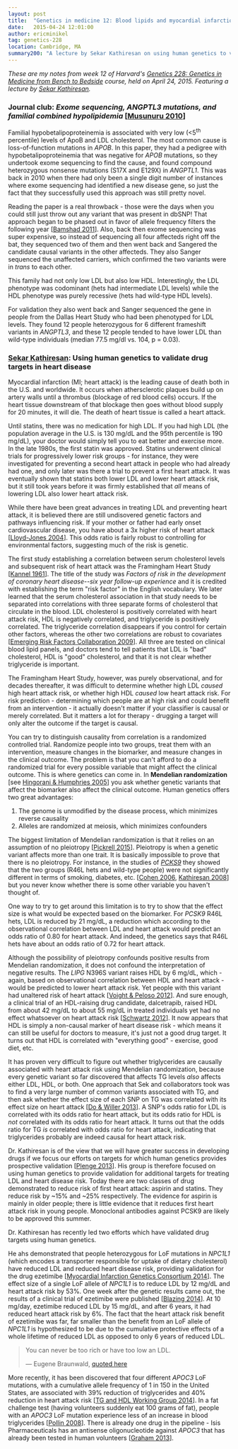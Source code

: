 ```yaml
---
layout: post
title:  "Genetics in medicine 12: Blood lipids and myocardial infarction"
date:   2015-04-24 12:01:00
author: ericminikel
tag: genetics-228
location: Cambridge, MA
summary200: "A lecture by Sekar Kathiresan on using human genetics to validate drug targets for heart disease."
---
```


*These are my notes from week 12 of Harvard's [Genetics 228: Genetics in Medicine from Bench to Bedside](http://www2.massgeneral.org/bbs/gen228/gen228_syllabus_material.asp) course, held on April 24, 2015. Featuring a lecture by [Sekar Kathiresan](http://www.kathiresanlab.org/about-sek/).*

### Journal club: *Exome sequencing, ANGPTL3 mutations, and familial combined hypolipidemia* [[Musunuru 2010]]

Familial hypobetalipoproteinemia is associated with very low (<5<sup>th</sup> percentile) levels of ApoB and LDL cholesterol. The most common cause is loss-of-function mutations in *APOB*. In this paper, they had a pedigree with hypobetalipoproteinemia that was negative for *APOB* mutations, so they undertook exome sequencing to find the cause, and found compound heterozygous nonsense mutations (S17X and E129X) in *ANGPTL1*. This was back in 2010 when there had only been a single digit number of instances where exome sequencing had identified a new disease gene, so just the fact that they successfully used this approach was still pretty novel.

Reading the paper is a real throwback - those were the days when you could still just throw out any variant that was present in dbSNP! That approach began to be phased out in favor of allele frequency filters the following year [[Bamshad 2011]]. Also, back then exome sequencing was super expensive, so instead of sequencing all four affecteds right off the bat, they sequenced two of them and then went back and Sangered the candidate causal variants in the other affecteds. They also Sanger sequenced the unaffected carriers, which confirmed the two variants were in *trans* to each other.

This family had not only low LDL but also low HDL. Interestingly, the LDL phenotype was codominant (hets had intermediate LDL levels) while the HDL phenotype was purely recessive (hets had wild-type HDL levels).

For validation they also went back and Sanger sequenced the gene in people from the Dallas Heart Study who had been phenotyped for LDL levels. They found 12 people heterozygous for 6 different frameshift variants in *ANGPTL3*, and these 12 people tended to have lower LDL than wild-type individuals (median 77.5 mg/dl vs. 104, p = 0.03).

### [Sekar Kathiresan](http://www.kathiresanlab.org/about-sek/): Using human genetics to validate drug targets in heart disease

Myocardial infarction (MI; heart attack) is the leading cause of death both in the U.S. and worldwide. It occurs when athersclerotic plaques build up on artery walls until a thrombus (blockage of red blood cells) occurs. If the heart tissue downstream of that blockage then goes without blood supply for 20 minutes, it will die. The death of heart tissue is called a heart attack.

Until statins, there was no medication for high LDL. If you had high LDL (the population average in the U.S. is 130 mg/dL and the 95th percentile is 190 mg/dL), your doctor would simply tell you to eat better and exercise more. In the late 1980s, the first statin was approved. Statins underwent clinical trials for progressively lower risk groups - for instance, they were investigated for preventing a second heart attack in people who had already had one, and only later was there a trial to prevent a first heart attack. It was eventually shown that statins both lower LDL and lower heart attack risk, but it still took years before it was firmly established that *all* means of lowering LDL also lower heart attack risk. 

While there have been great advances in treating LDL and preventing heart attack, it is believed there are still undisovered genetic factors and pathways influencing risk. If your mother or father had early onset cardiovascular disease, you have about a 3x higher risk of heart attack [[Lloyd-Jones 2004]]. This odds ratio is fairly robust to controlling for environmental factors, suggesting much of the risk is genetic.

The first study establishing a correlation between serum cholesterol levels and subsequent risk of heart attack was the Framingham Heart Study [[Kannel 1961]]. The title of the study was *Factors of risk in the development of coronary heart disease--six year follow-up experience* and it is credited with establishing the term "risk factor" in the English vocabulary. We later learned that the serum cholesterol association in that study needs to be separated into correlations with three separate forms of cholesterol that circulate in the blood. LDL cholesterol is positively correlated with heart attack risk, HDL is negatively correlated, and triglyceride is positively correlated. The triglyceride correlation disappears if you control for certain other factors, whereas the other two correlations are robust to covariates [[Emerging Risk Factors Collaboration 2009]]. All three are tested on clinical blood lipid panels, and doctors tend to tell patients that LDL is "bad" cholesterol, HDL is "good" cholesterol, and that it is not clear whether triglyceride is important.

The Framingham Heart Study, however, was purely observational, and for decades thereafter, it was difficult to determine whether high LDL *caused* high heart attack risk, or whether high HDL *caused* low heart attack risk. For risk prediction - determining which people are at high risk and could benefit from an intervention - it actually doesn't matter if your classifier is causal or merely correlated. But it matters a lot for therapy - drugging a target will only alter the outcome if the target is causal.

You can try to distinguish causality from correlation is a randomized controlled trial. Randomize people into two groups, treat them with an intervention, measure changes in the biomarker, and measure changes in the clinical outcome. The problem is that you can't afford to do a randomized trial for every possible variable that might affect the clinical outcome. This is where genetics can come in. In **Mendelian randomization** [see [Hingorani & Humphries 2005]] you ask whether genetic variants that affect the biomarker also affect the clinical outcome. Human genetics offers two great advantages:

1. The genome is unmodified by the disease process, which minimizes reverse causality
2. Alleles are randomized at meiosis, which minimizes confounders

The biggest limitation of Mendelian randomization is that it relies on an assumption of no pleiotropy [[Pickrell 2015]]. Pleiotropy is when a genetic variant affects more than one trait. It is basically impossible to prove that there is no pleiotropy. For instance, in the studies of [*PCKS9*](/2014/11/19/primer-on-pcsk9-genetics/) they showed that the two groups (R46L hets and wild-type people) were not significantly different in terms of smoking, diabetes, etc. [[Cohen 2006], [Kathiresan 2008]] but you never know whether there is some other variable you haven't thought of.

One way to try to get around this limitation is to try to show that the effect size is what would be expected based on the biomarker. For *PCSK9* R46L hets, LDL is reduced by 21 mg/dL, a reduction which according to the observational correlation between LDL and heart attack would predict an odds ratio of 0.80 for heart attack. And indeed, the genetics says that R46L hets have about an odds ratio of 0.72 for heart attack.

Although the possibility of pleiotropy confounds positive results from Mendelian randomization, it does not confound the interpretation of negative results. The *LIPG* N396S variant raises HDL by 6 mg/dL, which - again, based on observational correlation between HDL and heart attack - would be predicted to lower heart attack risk. Yet people with this variant had unaltered risk of heart attack [[Voight & Peloso 2012]]. And sure enough, a clinical trial of an HDL-raising drug candidate, dalcetrapib, raised HDL from about 42 mg/dL to about 55 mg/dL in treated individuals yet had no effect whatsoever on heart attack risk [[Schwartz 2012]]. It now appears that HDL is simply a non-causal marker of heart disease risk - which means it can still be useful for doctors to measure, it's just not a good drug target. It turns out that HDL is correlated with "everything good" - exercise, good diet, etc.

It has proven very difficult to figure out whether triglycerides are causally associated with heart attack risk using Mendelian randomization, because every genetic variant so far discovered that affects TG levels *also* affects either LDL, HDL, or both. One approach that Sek and collaborators took was to find a very large number of common variants associated with TG, and then ask whether the effect size of each SNP on TG was correlated with its effect size on heart attack [[Do & Willer 2013]]. A SNP's odds ratio for LDL is correlated with its odds ratio for heart attack, but its odds ratio for HDL is *not* correlated with its odds ratio for heart attack. It turns out that the odds ratio for TG *is* correlated with odds ratio for heart attack, indicating that triglycerides probably are indeed causal for heart attack risk.

Dr. Kathiresan is of the view that we will have greater success in developing drugs if we focus our efforts on targets for which human genetics provides prospective validation [[Plenge 2013]]. His group is therefore focused on using human genetics to provide validation for additional targets for treating LDL and heart disease risk. Today there are two classes of drug demonstrated to reduce risk of first heart attack: aspirin and statins. They reduce risk by ~15% and ~25% respectively. The evidence for aspirin is mainly in older people; there is little evidence that it reduces first heart attack risk in young people. Monoclonal antibodies against PCSK9 are likely to be approved this summer.

Dr. Kathiresan has recently led two efforts which have validated drug targets using human genetics.

He ahs demonstrated that people heterozygous for LoF mutations in *NPC1L1* (which encodes a transporter responsible for uptake of dietary cholesterol) have reduced LDL and reduced heart disease risk, providing validation for the drug ezetimibe [[Myocardial Infarction Genetics Consortium 2014]]. The effect size of a single LoF allele of *NPC1L1* is to reduce LDL by 12 mg/dL and heart attack risk by 53%. One week after the genetic results came out, the results of a clinical trial of ezetimibe were published [[Blazing 2014]]. At 10 mg/day, ezetimibe reduced LDL by 15 mg/dL, and after 6 years, it had reduced heart attack risk by 6%. The fact that the heart attack risk benefit of ezetimibe was far, far smaller than the benefit from an LoF allele of *NPC1L1* is hypothesized to be due to the cumulative protective effects of a whole lifetime of reduced LDL as opposed to only 6 years of reduced LDL.

> You can never be too rich or have too low an LDL.
> 
> &mdash; Eugene Braunwald, [quoted here](https://twitter.com/skathire/status/534703846086684672)

More recently, it has been discovered that four different *APOC3* LoF mutations, with a cumulative allele frequency of 1 in 150 in the United States, are associated with 39% reduction of triglycerides and 40% reduction in heart attack risk [[TG and HDL Working Group 2014]]. In a fat challenge test (having volunteers suddenly eat 100 grams of fat), people with an *APOC3* LoF mutation experience less of an increase in blood triglycerides [[Pollin 2008]]. There is already one drug in the pipeline - Isis Pharmaceuticals has an antisense oligonucleotide against *APOC3* that has already been tested in human volunteers [[Graham 2013]].

[Musunuru 2010]: http://www.ncbi.nlm.nih.gov/pubmed/20942659 "Musunuru K, Pirruccello JP, Do R, Peloso GM, Guiducci C, Sougnez C, Garimella  KV, Fisher S, Abreu J, Barry AJ, Fennell T, Banks E, Ambrogio L, Cibulskis K, Kernytsky A, Gonzalez E, Rudzicz N, Engert JC, DePristo MA, Daly MJ, Cohen JC, Hobbs HH, Altshuler D, Schonfeld G, Gabriel SB, Yue P, Kathiresan S. Exome sequencing, ANGPTL3 mutations, and familial combined hypolipidemia. N Engl J Med. 2010 Dec 2;363(23):2220-7. doi: 10.1056/NEJMoa1002926. Epub 2010 Oct 13. PubMed PMID: 20942659; PubMed Central PMCID: PMC3008575."

[Bamshad 2011]: http://www.ncbi.nlm.nih.gov/pubmed/21946919 "Bamshad MJ, Ng SB, Bigham AW, Tabor HK, Emond MJ, Nickerson DA, Shendure J. Exome sequencing as a tool for Mendelian disease gene discovery. Nat Rev Genet. 2011 Sep 27;12(11):745-55. doi: 10.1038/nrg3031. Review. PubMed PMID: 21946919."

[Lloyd-Jones 2004]: http://www.ncbi.nlm.nih.gov/pubmed/15138242 "Lloyd-Jones DM, Nam BH, D'Agostino RB Sr, Levy D, Murabito JM, Wang TJ, Wilson PW, O'Donnell CJ. Parental cardiovascular disease as a risk factor for cardiovascular disease in middle-aged adults: a prospective study of parents and  offspring. JAMA. 2004 May 12;291(18):2204-11. PubMed PMID: 15138242."

[Kannel 1961]: http://www.ncbi.nlm.nih.gov/pubmed/13751193 "KANNEL WB, DAWBER TR, KAGAN A, REVOTSKIE N, STOKES J 3rd. Factors of risk in the development of coronary heart disease--six year follow-up experience. The Framingham Study. Ann Intern Med. 1961 Jul;55:33-50. PubMed PMID: 13751193."

[Emerging Risk Factors Collaboration 2009]: http://www.ncbi.nlm.nih.gov/pubmed/19622820/ "Emerging Risk Factors Collaboration, Erqou S, Kaptoge S, Perry PL, Di Angelantonio E, Thompson A, White IR, Marcovina SM, Collins R, Thompson SG, Danesh J. Lipoprotein(a) concentration and the risk of coronary heart disease, stroke, and nonvascular mortality. JAMA. 2009 Jul 22;302(4):412-23. doi: 10.1001/jama.2009.1063. Review. PubMed PMID: 19622820; PubMed Central PMCID: PMC3272390."

[Hingorani & Humphries 2005]: http://www.ncbi.nlm.nih.gov/pubmed/16325682 "Hingorani A, Humphries S. Nature's randomised trials. Lancet. 2005 Dec 3;366(9501):1906-8. PubMed PMID: 16325682."

[Pickrell 2015]: http://biorxiv.org/content/early/2015/04/16/018150 "Fulfilling the promise of Mendelian randomization. Joseph Pickrell. doi: http://dx.doi.org/10.1101/018150"

[Voight & Peloso 2012]: http://www.ncbi.nlm.nih.gov/pubmed/22607825/ "Voight BF, Peloso GM, Orho-Melander M, Frikke-Schmidt R, Barbalic M, Jensen MK, Hindy G, Hólm H, Ding EL, Johnson T, Schunkert H, Samani NJ, Clarke R, Hopewell JC, Thompson JF, Li M, Thorleifsson G, Newton-Cheh C, Musunuru K, Pirruccello JP, Saleheen D, Chen L, Stewart A, Schillert A, Thorsteinsdottir U, Thorgeirsson G, Anand S, Engert JC, Morgan T, Spertus J, Stoll M, Berger K, Martinelli N, Girelli D, McKeown PP, Patterson CC, Epstein SE, Devaney J, Burnett MS, Mooser V, Ripatti S, Surakka I, Nieminen MS, Sinisalo J, Lokki ML, Perola M,  Havulinna A, de Faire U, Gigante B, Ingelsson E, Zeller T, Wild P, de Bakker PI,  Klungel OH, Maitland-van der Zee AH, Peters BJ, de Boer A, Grobbee DE, Kamphuisen PW, Deneer VH, Elbers CC, Onland-Moret NC, Hofker MH, Wijmenga C, Verschuren WM,  Boer JM, van der Schouw YT, Rasheed A, Frossard P, Demissie S, Willer C, Do R, Ordovas JM, Abecasis GR, Boehnke M, Mohlke KL, Daly MJ, Guiducci C, Burtt NP, Surti A, Gonzalez E, Purcell S, Gabriel S, Marrugat J, Peden J, Erdmann J, Diemert P, Willenborg C, König IR, Fischer M, Hengstenberg C, Ziegler A, Buysschaert I, Lambrechts D, Van de Werf F, Fox KA, El Mokhtari NE, Rubin D, Schrezenmeir J, Schreiber S, Schäfer A, Danesh J, Blankenberg S, Roberts R, McPherson R, Watkins H, Hall AS, Overvad K, Rimm E, Boerwinkle E, Tybjaerg-Hansen A, Cupples LA, Reilly MP, Melander O, Mannucci PM, Ardissino D, Siscovick D, Elosua R, Stefansson K, O'Donnell CJ, Salomaa V, Rader DJ, Peltonen L, Schwartz SM, Altshuler D, Kathiresan S. Plasma HDL cholesterol and risk of myocardial infarction: a mendelian randomisation study. Lancet. 2012 Aug 11;380(9841):572-80. doi: 10.1016/S0140-6736(12)60312-2. Epub 2012 May 17. Erratum in: Lancet. 2012 Aug 11;380(9841):564. PubMed PMID: 22607825; PubMed Central PMCID: PMC3419820."

[Schwartz 2012]: http://www.ncbi.nlm.nih.gov/pubmed/23126252 "Schwartz GG, Olsson AG, Abt M, Ballantyne CM, Barter PJ, Brumm J, Chaitman BR, Holme IM, Kallend D, Leiter LA, Leitersdorf E, McMurray JJ, Mundl H, Nicholls SJ, Shah PK, Tardif JC, Wright RS; dal-OUTCOMES Investigators. Effects of dalcetrapib in patients with a recent acute coronary syndrome. N Engl J Med. 2012 Nov 29;367(22):2089-99. doi: 10.1056/NEJMoa1206797. Epub 2012 Nov 5. PubMed PMID: 23126252."

[Do & Willer 2013]: http://www.ncbi.nlm.nih.gov/pubmed/24097064/ "Do R, Willer CJ, Schmidt EM, Sengupta S, Gao C, Peloso GM, Gustafsson S, Kanoni S, Ganna A, Chen J, Buchkovich ML, Mora S, Beckmann JS, Bragg-Gresham JL,  Chang HY, Demirkan A, Den Hertog HM, Donnelly LA, Ehret GB, Esko T, Feitosa MF, Ferreira T, Fischer K, Fontanillas P, Fraser RM, Freitag DF, Gurdasani D, Heikkilä K, Hyppönen E, Isaacs A, Jackson AU, Johansson A, Johnson T, Kaakinen M, Kettunen J, Kleber ME, Li X, Luan J, Lyytikäinen LP, Magnusson PK, Mangino M, Mihailov E, Montasser ME, Müller-Nurasyid M, Nolte IM, O'Connell JR, Palmer CD, Perola M, Petersen AK, Sanna S, Saxena R, Service SK, Shah S, Shungin D, Sidore C, Song C, Strawbridge RJ, Surakka I, Tanaka T, Teslovich TM, Thorleifsson G, Van den Herik EG, Voight BF, Volcik KA, Waite LL, Wong A, Wu Y, Zhang W, Absher D, Asiki G, Barroso I, Been LF, Bolton JL, Bonnycastle LL, Brambilla P, Burnett MS,  Cesana G, Dimitriou M, Doney AS, Döring A, Elliott P, Epstein SE, Eyjolfsson GI,  Gigante B, Goodarzi MO, Grallert H, Gravito ML, Groves CJ, Hallmans G, Hartikainen AL, Hayward C, Hernandez D, Hicks AA, Holm H, Hung YJ, Illig T, Jones MR, Kaleebu P, Kastelein JJ, Khaw KT, Kim E, Klopp N, Komulainen P, Kumari M, Langenberg C, Lehtimäki T, Lin SY, Lindström J, Loos RJ, Mach F, McArdle WL, Meisinger C, Mitchell BD, Müller G, Nagaraja R, Narisu N, Nieminen TV, Nsubuga RN, Olafsson I, Ong KK, Palotie A, Papamarkou T, Pomilla C, Pouta A, Rader DJ, Reilly MP, Ridker PM, ...m BO, Boomsma DI, Borecki IB, Bornstein SR, Bovet P, Burnier M, Campbell H, Chakravarti A, Chambers JC, Chen YD, Collins  FS, Cooper RS, Danesh J, Dedoussis G, de Faire U, Feranil AB, Ferrières J, Ferrucci L, Freimer NB, Gieger C, Groop LC, Gudnason V, Gyllensten U, Hamsten A,  Harris TB, Hingorani A, Hirschhorn JN, Hofman A, Hovingh GK, Hsiung CA, Humphries SE, Hunt SC, Hveem K, Iribarren C, Järvelin MR, Jula A, Kähönen M, Kaprio J, Kesäniemi A, Kivimaki M, Kooner JS, Koudstaal PJ, Krauss..."

[Kathiresan 2008]: http://www.ncbi.nlm.nih.gov/pubmed/18499582 "Kathiresan S; Myocardial Infarction Genetics Consortium. A PCSK9 missense variant associated with a reduced risk of early-onset myocardial infarction. N Engl J Med. 2008 May 22;358(21):2299-300. doi: 10.1056/NEJMc0707445. PubMed PMID: 18499582."

[Cohen 2006]: http://www.ncbi.nlm.nih.gov/pubmed/16554528 "Cohen JC, Boerwinkle E, Mosley TH Jr, Hobbs HH. Sequence variations in PCSK9,  low LDL, and protection against coronary heart disease. N Engl J Med. 2006 Mar 23;354(12):1264-72. PubMed PMID: 16554528."

[Plenge 2013]: http://www.ncbi.nlm.nih.gov/pubmed/23868113 "Plenge RM, Scolnick EM, Altshuler D. Validating therapeutic targets through human genetics. Nat Rev Drug Discov. 2013 Aug;12(8):581-94. doi: 10.1038/nrd4051. Epub 2013 Jul 19. Review. PubMed PMID: 23868113."

[Myocardial Infarction Genetics Consortium 2014]: http://www.ncbi.nlm.nih.gov/pubmed/25390462 "Myocardial Infarction Genetics Consortium Investigators, Stitziel NO, Won HH,  Morrison AC, Peloso GM, Do R, Lange LA, Fontanillas P, Gupta N, Duga S, Goel A, Farrall M, Saleheen D, Ferrario P, König I, Asselta R, Merlini PA, Marziliano N,  Notarangelo MF, Schick U, Auer P, Assimes TL, Reilly M, Wilensky R, Rader DJ, Hovingh GK, Meitinger T, Kessler T, Kastrati A, Laugwitz KL, Siscovick D, Rotter  JI, Hazen SL, Tracy R, Cresci S, Spertus J, Jackson R, Schwartz SM, Natarajan P,  Crosby J, Muzny D, Ballantyne C, Rich SS, O'Donnell CJ, Abecasis G, Sunyaev S, Nickerson DA, Buring JE, Ridker PM, Chasman DI, Austin E, Ye Z, Kullo IJ, Weeke PE, Shaffer CM, Bastarache LA, Denny JC, Roden DM, Palmer C, Deloukas P, Lin DY,  Tang ZZ, Erdmann J, Schunkert H, Danesh J, Marrugat J, Elosua R, Ardissino D, McPherson R, Watkins H, Reiner AP, Wilson JG, Altshuler D, Gibbs RA, Lander ES, Boerwinkle E, Gabriel S, Kathiresan S. Inactivating mutations in NPC1L1 and protection from coronary heart disease. N Engl J Med. 2014 Nov 27;371(22):2072-82. doi: 10.1056/NEJMoa1405386. Epub 2014 Nov 12. PubMed PMID: 25390462; PubMed Central PMCID: PMC4335708."

[Blazing 2014]: http://www.ncbi.nlm.nih.gov/pubmed/25066560 "Blazing MA, Giugliano RP, Cannon CP, Musliner TA, Tershakovec AM, White JA, Reist C, McCagg A, Braunwald E, Califf RM. Evaluating cardiovascular event reduction with ezetimibe as an adjunct to simvastatin in 18,144 patients after acute coronary syndromes: final baseline characteristics of the IMPROVE-IT study  population. Am Heart J. 2014 Aug;168(2):205-12.e1. doi: 10.1016/j.ahj.2014.05.004. Epub 2014 May 15. PubMed PMID: 25066560."

[Graham 2013]: http://www.ncbi.nlm.nih.gov/pubmed/23542898 "Graham MJ, Lee RG, Bell TA 3rd, Fu W, Mullick AE, Alexander VJ, Singleton W, Viney N, Geary R, Su J, Baker BF, Burkey J, Crooke ST, Crooke RM. Antisense oligonucleotide inhibition of apolipoprotein C-III reduces plasma triglycerides in rodents, nonhuman primates, and humans. Circ Res. 2013 May 24;112(11):1479-90. doi: 10.1161/CIRCRESAHA.111.300367. Epub 2013 Mar 29. PubMed PMID: 23542898."

[TG and HDL Working Group 2014]: http://www.ncbi.nlm.nih.gov/pubmed/24941081 "TG and HDL Working Group of the Exome Sequencing Project, National Heart, Lung, and Blood Institute, Crosby J, Peloso GM, Auer PL, Crosslin DR, Stitziel NO, Lange LA, Lu Y, Tang ZZ, Zhang H, Hindy G, Masca N, Stirrups K, Kanoni S, Do  R, Jun G, Hu Y, Kang HM, Xue C, Goel A, Farrall M, Duga S, Merlini PA, Asselta R, Girelli D, Olivieri O, Martinelli N, Yin W, Reilly D, Speliotes E, Fox CS, Hveem  K, Holmen OL, Nikpay M, Farlow DN, Assimes TL, Franceschini N, Robinson J, North  KE, Martin LW, DePristo M, Gupta N, Escher SA, Jansson JH, Van Zuydam N, Palmer CN, Wareham N, Koch W, Meitinger T, Peters A, Lieb W, Erbel R, Konig IR, Kruppa J, Degenhardt F, Gottesman O, Bottinger EP, O'Donnell CJ, Psaty BM, Ballantyne CM, Abecasis G, Ordovas JM, Melander O, Watkins H, Orho-Melander M, Ardissino D,  Loos RJ, McPherson R, Willer CJ, Erdmann J, Hall AS, Samani NJ, Deloukas P, Schunkert H, Wilson JG, Kooperberg C, Rich SS, Tracy RP, Lin DY, Altshuler D, Gabriel S, Nickerson DA, Jarvik GP, Cupples LA, Reiner AP, Boerwinkle E, Kathiresan S. Loss-of-function mutations in APOC3, triglycerides, and coronary disease. N Engl J Med. 2014 Jul 3;371(1):22-31. doi: 10.1056/NEJMoa1307095. Epub  2014 Jun 18. PubMed PMID: 24941081; PubMed Central PMCID: PMC4180269."

[Pollin 2008]: http://www.ncbi.nlm.nih.gov/pubmed/19074352/ "Pollin TI, Damcott CM, Shen H, Ott SH, Shelton J, Horenstein RB, Post W, McLenithan JC, Bielak LF, Peyser PA, Mitchell BD, Miller M, O'Connell JR, Shuldiner AR. A null mutation in human APOC3 confers a favorable plasma lipid profile and apparent cardioprotection. Science. 2008 Dec 12;322(5908):1702-5. doi: 10.1126/science.1161524. PubMed PMID: 19074352; PubMed Central PMCID: PMC2673993."


